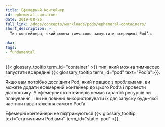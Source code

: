 ```yaml
---
title: Ефемерний Контейнер
id: ephemeral-container
date: 2019-08-26
full_link: /docs/concepts/workloads/pods/ephemeral-containers/
short_description: >
  Тип контейнера, який можна тимчасово запустити всередині Podʼа.

aka:
tags:
- fundamental
---
```

{{< glossary_tooltip term_id="container" >}} тип, який можна тимчасово запустити всередині {{< glossary_tooltip term_id="pod" text="Podʼа">}}.

<!--more-->

Якщо вам потрібно дослідити Pod, який працює з проблемами, ви можете додати ефемерний контейнер до цього Podʼа і провести діагностику. У ефемерних контейнерів немає гарантій ресурсів чи планування, і ви не повинні використовувати їх для запуску будь-якої частини навантаження самого Podʼа.

Ефемерні контейнери не підтримуються {{< glossary_tooltip text="статичними Podʼами" term_id="static-pod" >}}.
